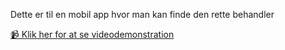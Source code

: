 Dette er til en mobil app hvor man kan finde den rette behandler


[📹 Klik her for at se videodemonstration](https://www.youtube.com/watch?v=DIN-ERSTAT-MED-RIGTIG-LINK)


